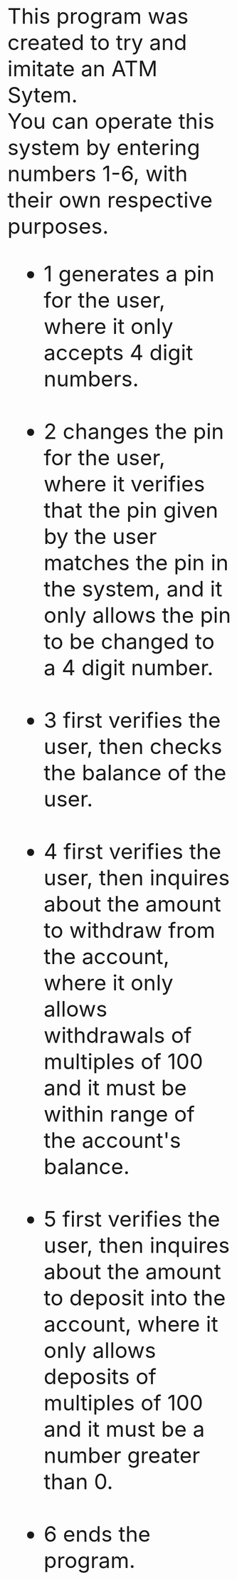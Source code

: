 <font size = "30">This program was created to try and imitate an ATM Sytem.<br>
You can operate this system by entering numbers 1-6, with their own respective purposes.<br>
<ul>
<li>1 generates a pin for the user, where it only accepts 4 digit numbers.</li><br>
<li>2 changes the pin for the user, where it verifies that the pin given by the user matches the pin in the system, and it only allows the pin to be changed to a 4 digit number.</li><br>
<li>3 first verifies the user, then checks the balance of the user.</li><br>
<li>4 first verifies the user, then inquires about the amount to withdraw from the account, where it only allows withdrawals of multiples of 100 and it must be within range of the account's balance.</li><br>
<li>5 first verifies the user, then inquires about the amount to deposit into the account, where it only allows deposits of multiples of 100 and it must be a number greater than 0.</li><br>
<li>6 ends the program.</li>
</ul>
</font">
